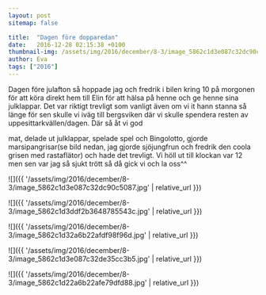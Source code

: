```yaml
---
layout: post
sitemap: false

title:  "Dagen före dopparedan"
date:   2016-12-28 02:15:38 +0100
thumbnail-img: /assets/img/2016/december/8-3/image_5862c1d3e087c32dc90c5087.jpg
author: Eva
tags: ["2016"]
---
```


Dagen före julafton så hoppade jag och fredrik i bilen kring 10 på morgonen för att köra direkt hem till Elin för att hälsa på henne och ge henne sina julklappar. Det var riktigt trevligt som vanligt även om vi it hann stanna så länge för sen skulle vi iväg till bergsviken där vi skulle spendera resten av uppesittarkvällen/dagen. Där så åt vi god 

mat, delade ut julklappar, spelade spel och Bingolotto, gjorde marsipangrisar(se bild nedan, jag gjorde sjöjungfrun och fredrik den coola grisen med rastaflätor) och hade det trevligt. Vi höll ut till klockan var 12 men sen var jag så sjukt trött så då gick vi och la oss^^

![]({{ '/assets/img/2016/december/8-3/image_5862c1d3e087c32dc90c5087.jpg'  | relative_url }})

![]({{ '/assets/img/2016/december/8-3/image_5862c1d3ddf2b3648785543c.jpg'  | relative_url }})

![]({{ '/assets/img/2016/december/8-3/image_5862c1d32a6b22afdf98f96d.jpg'  | relative_url }})

![]({{ '/assets/img/2016/december/8-3/image_5862c1d3e087c32de35cc3b5.jpg'  | relative_url }})

![]({{ '/assets/img/2016/december/8-3/image_5862c1d22a6b22afe79dfd88.jpg'  | relative_url }})

